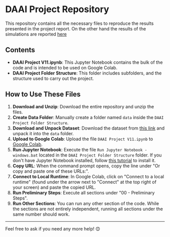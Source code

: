# DAAI Project Repository

This repository contains all the necessary files to reproduce the results presented in the project report.
On the other hand the results of the simulations are reported [here](https://docs.google.com/spreadsheets/d/1m7Q6WQJnpsBzDBqy_JIpK8Lfb3S7GBFHaW5HsQ7hZmQ/edit?gid=0#gid=0)

## Contents

- **DAAI Project V11.ipynb**: This Jupyter Notebook contains the bulk of the code and is intended to be used on Google Colab.
- **DAAI Project Folder Structure**: This folder includes subfolders, and the structure used to carry out the project.

## How to Use These Files

1. **Download and Unzip**: Download the entire repository and unzip the files.
2. **Create Data Folder**: Manually create a folder named `data` inside the `DAAI Project Folder Structure`.
3. **Download and Unpack Dataset**: Download the dataset from [this link](https://drive.google.com/drive/folders/1BiK9sYyTslcxQQoS3vZGF02hRg6OQpR4) and unpack it into the `data` folder.
4. **Upload to Google Colab**: Upload the file `DAAI Project V11.ipynb` to [Google Colab](https://colab.research.google.com/).
5. **Run Jupyter Notebook**: Execute the file `Run Jupyter Notebook - windows.bat` located in the `DAAI Project Folder Structure` folder. If you don't have Jupyter Notebook installed, follow [this tutorial](https://www.youtube.com/watch?v=ClTWPoDHY_s) to install it.
6. **Copy URL**: When the command prompt opens, copy the line under "Or copy and paste one of these URLs:".
7. **Connect to Local Runtime**: In Google Colab, click on "Connect to a local runtime" (found under the arrow next to "Connect" at the top right of your screen) and paste the copied URL.
8. **Run Preliminary Steps**: Execute all sections under "00 - Preliminary Steps".
9. **Run Other Sections**: You can run any other section of the code. While the sections are not entirely independent, running all sections under the same number should work.

---

Feel free to ask if you need any more help! 😊
